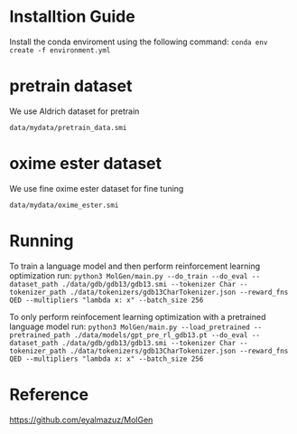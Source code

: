 # Installtion Guide

Install the conda enviroment using the following command:
`conda env create -f environment.yml`

# pretrain dataset

We use Aldrich dataset for pretrain

```
data/mydata/pretrain_data.smi
```

# oxime ester dataset

We use fine oxime ester dataset for fine tuning

```
data/mydata/oxime_ester.smi
```

# Running

To train a language model and then perform reinforcement learning optimization run:
`python3 MolGen/main.py --do_train --do_eval --dataset_path ./data/gdb/gdb13/gdb13.smi --tokenizer Char --tokenizer_path ./data/tokenizers/gdb13CharTokenizer.json --reward_fns QED --multipliers "lambda x: x" --batch_size 256`

To only perform reinfocement learning optimization with a pretrained language model run:
`python3 MolGen/main.py --load_pretrained --pretrained_path ./data/models/gpt_pre_rl_gdb13.pt --do_eval --dataset_path ./data/gdb/gdb13/gdb13.smi --tokenizer Char --tokenizer_path ./data/tokenizers/gdb13CharTokenizer.json --reward_fns QED --multipliers "lambda x: x" --batch_size 256`

# Reference

https://github.com/eyalmazuz/MolGen

